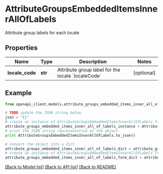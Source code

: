 # AttributeGroupsEmbeddedItemsInnerAllOfLabels

Attribute group labels for each locale

## Properties
Name | Type | Description | Notes
------------ | ------------- | ------------- | -------------
**locale_code** | **str** | Attribute group label for the locale &#x60;localeCode&#x60; | [optional] 

## Example

```python
from openapi_client.models.attribute_groups_embedded_items_inner_all_of_labels import AttributeGroupsEmbeddedItemsInnerAllOfLabels

# TODO update the JSON string below
json = "{}"
# create an instance of AttributeGroupsEmbeddedItemsInnerAllOfLabels from a JSON string
attribute_groups_embedded_items_inner_all_of_labels_instance = AttributeGroupsEmbeddedItemsInnerAllOfLabels.from_json(json)
# print the JSON string representation of the object
print AttributeGroupsEmbeddedItemsInnerAllOfLabels.to_json()

# convert the object into a dict
attribute_groups_embedded_items_inner_all_of_labels_dict = attribute_groups_embedded_items_inner_all_of_labels_instance.to_dict()
# create an instance of AttributeGroupsEmbeddedItemsInnerAllOfLabels from a dict
attribute_groups_embedded_items_inner_all_of_labels_form_dict = attribute_groups_embedded_items_inner_all_of_labels.from_dict(attribute_groups_embedded_items_inner_all_of_labels_dict)
```
[[Back to Model list]](../README.md#documentation-for-models) [[Back to API list]](../README.md#documentation-for-api-endpoints) [[Back to README]](../README.md)


